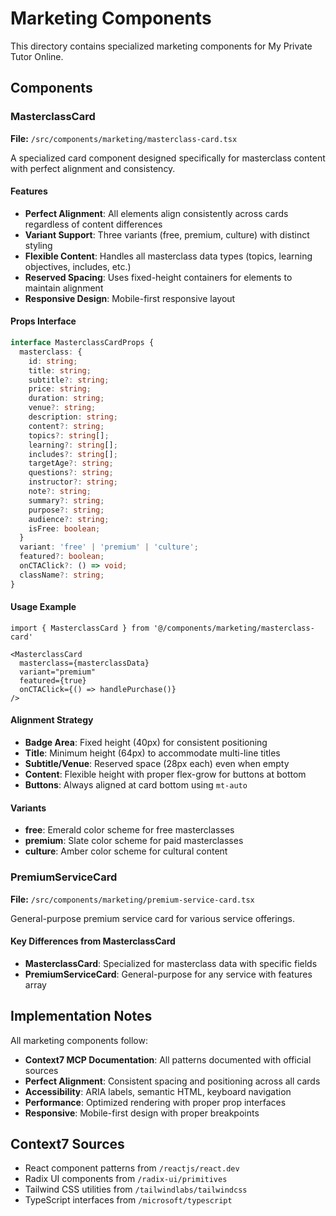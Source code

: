 # Marketing Components

This directory contains specialized marketing components for My Private Tutor Online.

## Components

### MasterclassCard
**File:** `/src/components/marketing/masterclass-card.tsx`

A specialized card component designed specifically for masterclass content with perfect alignment and consistency.

#### Features
- **Perfect Alignment**: All elements align consistently across cards regardless of content differences
- **Variant Support**: Three variants (free, premium, culture) with distinct styling
- **Flexible Content**: Handles all masterclass data types (topics, learning objectives, includes, etc.)
- **Reserved Spacing**: Uses fixed-height containers for elements to maintain alignment
- **Responsive Design**: Mobile-first responsive layout

#### Props Interface
```typescript
interface MasterclassCardProps {
  masterclass: {
    id: string;
    title: string;
    subtitle?: string;
    price: string;
    duration: string;
    venue?: string;
    description: string;
    content?: string;
    topics?: string[];
    learning?: string[];
    includes?: string[];
    targetAge?: string;
    questions?: string;
    instructor?: string;
    note?: string;
    summary?: string;
    purpose?: string;
    audience?: string;
    isFree: boolean;
  }
  variant: 'free' | 'premium' | 'culture';
  featured?: boolean;
  onCTAClick?: () => void;
  className?: string;
}
```

#### Usage Example
```tsx
import { MasterclassCard } from '@/components/marketing/masterclass-card'

<MasterclassCard
  masterclass={masterclassData}
  variant="premium"
  featured={true}
  onCTAClick={() => handlePurchase()}
/>
```

#### Alignment Strategy
- **Badge Area**: Fixed height (40px) for consistent positioning
- **Title**: Minimum height (64px) to accommodate multi-line titles
- **Subtitle/Venue**: Reserved space (28px each) even when empty
- **Content**: Flexible height with proper flex-grow for buttons at bottom
- **Buttons**: Always aligned at card bottom using `mt-auto`

#### Variants
- **free**: Emerald color scheme for free masterclasses
- **premium**: Slate color scheme for paid masterclasses  
- **culture**: Amber color scheme for cultural content

### PremiumServiceCard
**File:** `/src/components/marketing/premium-service-card.tsx`

General-purpose premium service card for various service offerings.

#### Key Differences from MasterclassCard
- **MasterclassCard**: Specialized for masterclass data with specific fields
- **PremiumServiceCard**: General-purpose for any service with features array

## Implementation Notes

All marketing components follow:
- **Context7 MCP Documentation**: All patterns documented with official sources
- **Perfect Alignment**: Consistent spacing and positioning across all cards
- **Accessibility**: ARIA labels, semantic HTML, keyboard navigation
- **Performance**: Optimized rendering with proper prop interfaces
- **Responsive**: Mobile-first design with proper breakpoints

## Context7 Sources
- React component patterns from `/reactjs/react.dev`
- Radix UI components from `/radix-ui/primitives`
- Tailwind CSS utilities from `/tailwindlabs/tailwindcss`
- TypeScript interfaces from `/microsoft/typescript`